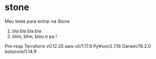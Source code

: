 # stone
Meu teste para entrar na Stone

1. bla bla bla bla
2. blim, blim, blou e pa !


Pre-reqs
Terraform v0.12.25
aws-cli/1.17.9 Python/2.7.16 Darwin/19.2.0 botocore/1.14.9